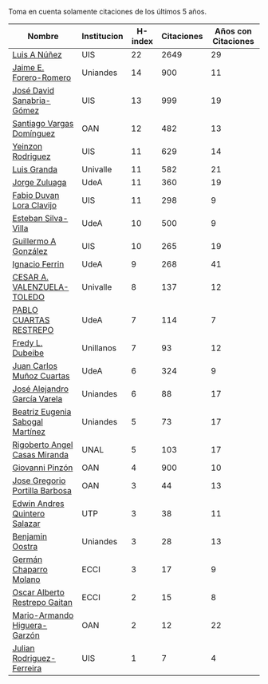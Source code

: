 Toma en cuenta solamente citaciones de los últimos 5 años.

Nombre | Institucion | H-index | Citaciones | Años con Citaciones | 
------ | ---------- | -------- | ---------- | ----------|
[Luis A Núñez](https://scholar.google.com/citations?user=2Q5_QxkAAAAJ&hl=en) | UIS | 22 | 2649 | 29 |
[Jaime E. Forero-Romero](https://scholar.google.com/citations?user=TLTK6WgAAAAJ) | Uniandes | 14 | 900 | 11 |
[José David Sanabria-Gómez](https://scholar.google.com/citations?user=Tclray4AAAAJ&hl=en) | UIS | 13 | 999 | 19 |
[Santiago Vargas Domínguez](https://scholar.google.com/citations?hl=en&user=9DDaTaAAAAAJ) | OAN | 12 | 482 | 13 |
[Yeinzon Rodriguez](https://scholar.google.com/citations?user=5gEif2UAAAAJ&hl=en) | UIS | 11 | 629 | 14 |
[Luis Granda](https://scholar.google.com/citations?user=FGfHWuwAAAAJ&hl=en) | Univalle | 11 | 582 | 21 | 
[Jorge Zuluaga](https://scholar.google.com/citations?user=qpGVqNwAAAAJ&hl=en&oi=ao) | UdeA | 11 | 360 | 19 |
[Fabio Duvan Lora Clavijo](https://scholar.google.com/citations?hl=en&user=bV-me9AAAAAJ&view_op=list_works)| UIS | 11 | 298 | 9 |
[Esteban Silva-Villa](https://scholar.google.com/citations?user=S8-YLHaAJLMC&hl=en) | UdeA | 10 | 500 | 9 | 
[Guillermo A González](https://scholar.google.com/citations?user=pvM7yGcAAAAJ&hl=en) | UIS | 10 | 265 | 19 |
[Ignacio Ferrin](https://scholar.google.com/citations?user=bGBCFskAAAAJ&hl=en) | UdeA | 9 | 268 | 41 |
[CESAR A. VALENZUELA-TOLEDO](https://scholar.google.com/citations?user=J89OrSkAAAAJ&hl=en)| Univalle | 8 | 137 | 12 |
[PABLO CUARTAS RESTREPO](https://scholar.google.com/citations?user=c4zrU20AAAAJ&hl=en) | UdeA | 7 | 114 | 7 |
[Fredy L. Dubeibe](https://scholar.google.com/citations?user=BgO_bU8AAAAJ&hl=en) | Unillanos | 7 | 93 | 12 |
[Juan Carlos Muñoz Cuartas](https://scholar.google.com/citations?user=tQkmHH8AAAAJ&hl=en) | UdeA | 6 | 324 | 9 |
[José Alejandro García Varela](https://scholar.google.com/citations?user=iA0H5dgAAAAJ&hl=en) | Uniandes | 6 | 88 | 17 |
[Beatriz Eugenia Sabogal Martínez](https://scholar.google.com/citations?user=T-0RjQYAAAAJ&hl=en) | Uniandes | 5 | 73 | 17 |
[Rigoberto Angel Casas Miranda](https://scholar.google.com/citations?user=i9vdtq0AAAAJ&hl=en) | UNAL | 5 | 103 | 17 |
[Giovanni Pinzón](https://scholar.google.com/citations?user=F25UKOkAAAAJ&hl=en)| OAN | 4 | 900 | 10 |
[Jose Gregorio Portilla Barbosa](https://scholar.google.com/citations?hl=en&user=tDx7hEMAAAAJ) | OAN | 3 | 44 | 13 |
[Edwin Andres Quintero Salazar](https://scholar.google.com/citations?user=Si_rL4gAAAAJ&hl=en&oi=ao)| UTP | 3 | 38 | 11 |
[Benjamin Oostra](https://scholar.google.com/citations?user=A-57orIAAAAJ&hl=en&oi=ao) | Uniandes | 3 | 28 | 13 |
[Germán Chaparro Molano](https://scholar.google.com/citations?user=FHzXPgoAAAAJ&hl=en) | ECCI | 3 | 17 | 9 | 
[Oscar Alberto Restrepo Gaitan](https://scholar.google.com/citations?user=ecKvoBgAAAAJ&hl=en) | ECCI | 2 | 15 | 8 | 
[Mario-Armando Higuera-Garzón](https://scholar.google.com/citations?user=goHAHhMAAAAJ&hl=en) | OAN | 2 | 12 | 22 |
[Julian Rodriguez-Ferreira](https://scholar.google.com/citations?user=gy2sAsIAAAAJ&hl=en&oi=ao) | UIS | 1 | 7 | 4 |

